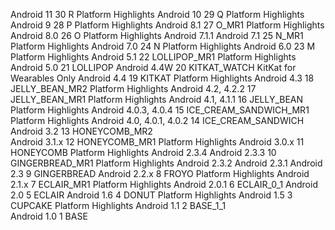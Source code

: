 Android 11	30	R	Platform Highlights
Android 10	29	Q	Platform Highlights
Android 9	28	P	Platform Highlights
Android 8.1	27	O_MR1	Platform Highlights
Android 8.0	26	O	Platform Highlights
Android 7.1.1
Android 7.1	25	N_MR1	Platform Highlights
Android 7.0	24	N	Platform Highlights
Android 6.0	23	M	Platform Highlights
Android 5.1	22	LOLLIPOP_MR1	Platform Highlights
Android 5.0	21	LOLLIPOP
Android 4.4W	20	KITKAT_WATCH	KitKat for Wearables Only
Android 4.4	19	KITKAT	Platform Highlights
Android 4.3	18	JELLY_BEAN_MR2	Platform Highlights
Android 4.2, 4.2.2	17	JELLY_BEAN_MR1	Platform Highlights
Android 4.1, 4.1.1	16	JELLY_BEAN	Platform Highlights
Android 4.0.3, 4.0.4	15	ICE_CREAM_SANDWICH_MR1	Platform Highlights
Android 4.0, 4.0.1, 4.0.2	14	ICE_CREAM_SANDWICH
Android 3.2	13	HONEYCOMB_MR2	
Android 3.1.x	12	HONEYCOMB_MR1	Platform Highlights
Android 3.0.x	11	HONEYCOMB	Platform Highlights
Android 2.3.4
Android 2.3.3	10	GINGERBREAD_MR1	Platform Highlights
Android 2.3.2
Android 2.3.1
Android 2.3	9	GINGERBREAD
Android 2.2.x	8	FROYO	Platform Highlights
Android 2.1.x	7	ECLAIR_MR1	Platform Highlights
Android 2.0.1	6	ECLAIR_0_1
Android 2.0	5	ECLAIR
Android 1.6	4	DONUT	Platform Highlights
Android 1.5	3	CUPCAKE	Platform Highlights
Android 1.1	2	BASE_1_1	
Android 1.0	1	BASE
